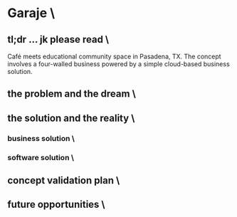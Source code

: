 # Garaje \

## tl;dr ... jk please read \
Café meets educational community space in Pasadena, TX. The concept involves a four-walled business powered by a simple cloud-based business solution.

## the problem and the dream \


## the solution and the reality \


### business solution \


### software solution \


## concept validation plan \ 

## future opportunities \ 
